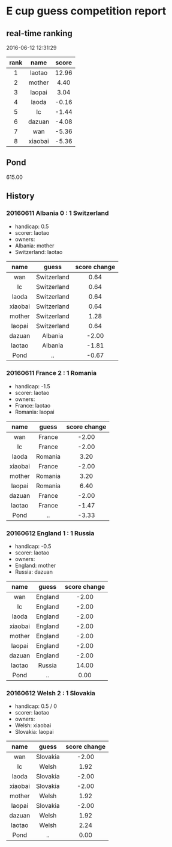 # E cup guess competition report
## real-time ranking
2016-06-12 12:31:29

|rank|name|score|
|:---:|:---:|:---:|
|1|laotao|12.96|
|2|mother|4.40|
|3|laopai|3.04|
|4|laoda|-0.16|
|5|lc|-1.44|
|6|dazuan|-4.08|
|7|wan|-5.36|
|8|xiaobai|-5.36|

## Pond
615.00

## History

### 20160611 Albania 0 : 1 Switzerland
- handicap: 0.5
- scorer: laotao
- owners:
 - Albania: mother
 - Switzerland: laotao


|name|guess|score change|
|:---:|:---:|:---:|
|wan|Switzerland|0.64|
|lc|Switzerland|0.64|
|laoda|Switzerland|0.64|
|xiaobai|Switzerland|0.64|
|mother|Switzerland|1.28|
|laopai|Switzerland|0.64|
|dazuan|Albania|-2.00|
|laotao|Albania|-1.81|
|Pond|..|-0.67|

### 20160611 France 2 : 1 Romania
- handicap: -1.5
- scorer: laotao
- owners:
 - France: laotao
 - Romania: laopai


|name|guess|score change|
|:---:|:---:|:---:|
|wan|France|-2.00|
|lc|France|-2.00|
|laoda|Romania|3.20|
|xiaobai|France|-2.00|
|mother|Romania|3.20|
|laopai|Romania|6.40|
|dazuan|France|-2.00|
|laotao|France|-1.47|
|Pond|..|-3.33|

### 20160612 England 1 : 1 Russia
- handicap: -0.5
- scorer: laotao
- owners:
 - England: mother
 - Russia: dazuan


|name|guess|score change|
|:---:|:---:|:---:|
|wan|England|-2.00|
|lc|England|-2.00|
|laoda|England|-2.00|
|xiaobai|England|-2.00|
|mother|England|-2.00|
|laopai|England|-2.00|
|dazuan|England|-2.00|
|laotao|Russia|14.00|
|Pond|..|0.00|

### 20160612 Welsh 2 : 1 Slovakia
- handicap: 0.5 / 0
- scorer: laotao
- owners:
 - Welsh: xiaobai
 - Slovakia: laopai


|name|guess|score change|
|:---:|:---:|:---:|
|wan|Slovakia|-2.00|
|lc|Welsh|1.92|
|laoda|Slovakia|-2.00|
|xiaobai|Slovakia|-2.00|
|mother|Welsh|1.92|
|laopai|Slovakia|-2.00|
|dazuan|Welsh|1.92|
|laotao|Welsh|2.24|
|Pond|..|0.00|
